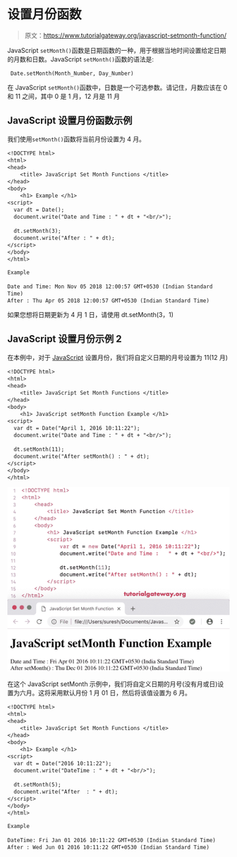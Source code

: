 # 设置月份函数

> 原文：<https://www.tutorialgateway.org/javascript-setmonth-function/>

JavaScript `setMonth()`函数是日期函数的一种，用于根据当地时间设置给定日期的月数和日数。JavaScript `setMonth()`函数的语法是:

```
 Date.setMonth(Month_Number, Day_Number)
```

在 JavaScript `setMonth()`函数中，日数是一个可选参数。请记住，月数应该在 0 和 11 之间，其中 0 是 1 月，12 月是 11 月

## JavaScript 设置月份函数示例

我们使用`setMonth()`函数将当前月份设置为 4 月。

```
<!DOCTYPE html>
<html>
<head>
    <title> JavaScript Set Month Functions </title>
</head>
<body>
    <h1> Example </h1>
<script>
  var dt = Date();  
  document.write("Date and Time : " + dt + "<br/>");

  dt.setMonth(3);
  document.write("After : " + dt);
</script>
</body>
</html>
```

```
Example

Date and Time: Mon Nov 05 2018 12:00:57 GMT+0530 (Indian Standard Time)
After : Thu Apr 05 2018 12:00:57 GMT+0530 (Indian Standard Time)
```

如果您想将日期更新为 4 月 1 日，请使用 dt.setMonth(3，1)

## JavaScript 设置月份示例 2

在本例中，对于 [JavaScript](https://www.tutorialgateway.org/javascript/) 设置月份，我们将自定义日期的月号设置为 11(12 月)

```
<!DOCTYPE html>
<html>
<head>
    <title> JavaScript Set Month Functions </title>
</head>
<body>
    <h1> JavaScript setMonth Function Example </h1>
<script>
  var dt = Date("April 1, 2016 10:11:22");
  document.write("Date and Time : " + dt + "<br/>");

  dt.setMonth(11);
  document.write("After setMonth() : " + dt);
</script>
</body>
</html>
```

![JavaScript setMonth Function 2](img/d1c8e45418b65e970ceeb74902950ccb.png)

在这个 JavaScript setMonth 示例中，我们将自定义日期的月号(没有月或日)设置为六月。这将采用默认月份 1 月 01 日，然后将该值设置为 6 月。

```
<!DOCTYPE html>
<html>
<head>
    <title> JavaScript Set Month Functions </title>
</head>
<body>
    <h1> Example </h1>
<script>
  var dt = Date("2016 10:11:22");
  document.write("DateTime : " + dt + "<br/>");

  dt.setMonth(5);
  document.write("After  : " + dt);
</script>
</body>
</html>
```

```
Example

DateTime: Fri Jan 01 2016 10:11:22 GMT+0530 (Indian Standard Time)
After : Wed Jun 01 2016 10:11:22 GMT+0530 (Indian Standard Time)
```